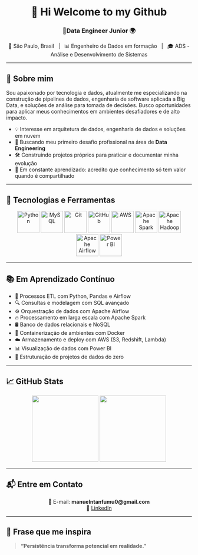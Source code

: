 <h1 align="center">👋 Hi Welcome to my Github </h1>
<h3 align="center">🎯Data Engineer Junior 🌍</h3>

<p align="center">
  📍 São Paulo, Brasil &nbsp;&nbsp;|&nbsp;&nbsp; 📊 Engenheiro de Dados em formação &nbsp;&nbsp;|&nbsp;&nbsp; 🎓 ADS - Análise e Desenvolvimento de Sistemas
</p>

---

## 📌 Sobre mim

Sou apaixonado por tecnologia e dados, atualmente me especializando na construção de pipelines de dados, engenharia de software aplicada a Big Data, e soluções de análise para tomada de decisões. Busco oportunidades para aplicar meus conhecimentos em ambientes desafiadores e de alto impacto.

- 💡 Interesse em arquitetura de dados, engenharia de dados e soluções em nuvem  
- 💼 Buscando meu primeiro desafio profissional na área de **Data Engineering**  
- 🛠️ Construindo projetos próprios para praticar e documentar minha evolução  
- 📖 Em constante aprendizado: acredito que conhecimento só tem valor quando é compartilhado

---

## 🚀 Tecnologias e Ferramentas

<p align="center">
  <img src="https://cdn.jsdelivr.net/gh/devicons/devicon/icons/python/python-original-wordmark.svg" height="60" alt="Python" />
  <img src="https://cdn.jsdelivr.net/gh/devicons/devicon/icons/mysql/mysql-original-wordmark.svg" height="60" alt="MySQL" />
  <img src="https://cdn.jsdelivr.net/gh/devicons/devicon/icons/git/git-original-wordmark.svg" height="60" alt="Git" />
  <img src="https://cdn.jsdelivr.net/gh/devicons/devicon/icons/github/github-original-wordmark.svg" height="60" alt="GitHub" />
  <img src="https://cdn.jsdelivr.net/gh/devicons/devicon/icons/amazonwebservices/amazonwebservices-original-wordmark.svg" height="60" alt="AWS" />
  <img src="https://upload.wikimedia.org/wikipedia/commons/f/f3/Apache_Spark_logo.svg" height="60" alt="Apache Spark" />
  <img src="https://upload.wikimedia.org/wikipedia/commons/0/0e/Hadoop_logo.svg" height="60" alt="Apache Hadoop" />
  <img src="https://upload.wikimedia.org/wikipedia/commons/d/de/AirflowLogo.png" height="60" alt="Apache Airflow" />
  <img src="https://img.icons8.com/color/96/000000/power-bi.png" height="60" alt="Power BI" />
</p>

---

## 📚 Em Aprendizado Contínuo

- 🔄 Processos ETL com Python, Pandas e Airflow  
- 🔍 Consultas e modelagem com SQL avançado  
- ⚙️ Orquestração de dados com Apache Airflow  
- 🔥 Processamento em larga escala com Apache Spark  
- 🛢️ Banco de dados relacionais e NoSQL  
- 🐳 Containerização de ambientes com Docker  
- ☁️ Armazenamento e deploy com AWS (S3, Redshift, Lambda)  
- 📊 Visualização de dados com Power BI  
- 🧠 Estruturação de projetos de dados do zero

---


## 📈 GitHub Stats

<div align="center">
  <img height="180em" src="https://github-readme-stats.vercel.app/api?username=manntanfumu0&show_icons=true&theme=radical"/>
  <img height="180em" src="https://github-readme-stats.vercel.app/api/top-langs/?username=manntanfumu0&layout=compact&theme=radical"/>
</div>

---

## 📬 Entre em Contato

<p align="center">
  📧 E-mail: <strong>manuelntanfumu0@gmail.com</strong> <br>
  💼 <a href="https://www.linkedin.com/in/manuel-filipe-ntanfumu-384612292" target="_blank">LinkedIn</a>
</p>

---

## 💬 Frase que me inspira

> **“Persistência transforma potencial em realidade.”**
